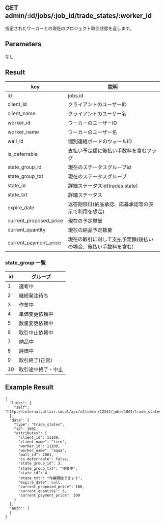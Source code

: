 ## GET admin/:id/jobs/:job_id/trade_states/:worker_id

指定されたワーカーとの現在のプロジェクト取引状態を返します。

## Parameters

なし

## Result

key|説明
---|---
id|jobs.id
client_id|クライアントのユーザーID
client_name|クライアントのユーザー名
worker_id|ワーカーのユーザーID
worker_name|ワーカーのユーザー名
wall_id|個別連絡ボードのウォールID
is_deferrable|支払い予定額に後払い手数料を含むフラグ
state_group_id|現在のステータスグループid
state_group_txt|現在のステータスグループ
state_id|詳細ステータスid(trades.state)
state_txt|詳細ステータス
expire_date|返答期限日(納品承認、応募承認等の表示で利用を想定)
current_proposed_price|現在の予定単価
current_quantity|現在の納品予定数量
current_payment_price|現在の取引に対して支払予定額(後払いの場合、後払い手数料を含む)|

### state_group 一覧

id|グループ
---|---
1|選考中
2|継続発注待ち
3|作業中
4|単価変更依頼中
5|数量変更依頼中
6|取引中止依頼中
7|納品中
8|評価中
9|取引終了(正常)
10|取引途中終了・中止

## Example Result

```
{
  "links": {
    "self": "http://internal.altair.local/api/v1/admin/12332/jobs/1001/trade_states/1002"
  },
  "data": {
    "type": "trade_states",
    "id": 1001,
    "attributes": {
      "client_id": 11109,
      "client_name": "fire",
      "worker_id": 11108,
      "worker_name": "aqua",
      "wall_id": 2001,
      "is_deferrable": false,
      "state_group_id": 3,
      "state_group_txt": "作業中",
      "state_id": 4,
      "state_txt": "作業開始できます",
      "expire_date": null,
      "current_proposed_price": 100,
      "current_quantity": 3,
      "current_payment_price": 300
    }
  },
  "auth": {
  }
}
```
